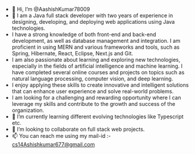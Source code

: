 - 👋 Hi, I’m @AashishKumar78009
- 👀 I am a Java full stack developer with two years of experience in designing, developing, and deploying web applications using Java technologies.
-  I have a strong knowledge of both front-end and back-end development, as well as database management and integration. I am proficient in using MERN and various frameworks and tools, such as Spring, Hibernate, React, Eclipse, Next.js and Git.
-   I am also passionate about learning and exploring new technologies, especially in the fields of artificial intelligence and machine learning. I have completed several online courses and projects on topics such as natural language processing, computer vision, and deep learning.
-   I enjoy applying these skills to create innovative and intelligent solutions that can enhance user experience and solve real-world problems.
-   I am looking for a challenging and rewarding opportunity where I can leverage my skills and contribute to the growth and success of the organization.
- 🌱 I’m currently learning different evolving technologies like Typescript etc.
- 💞️ I’m looking to collaborate on full stack web projects.
- 📫 You can reach me using my mail-id :- cs14Ashishkumar677@gmail.com

<!---
AashishKumar78009/AashishKumar78009 is a ✨ special ✨ repository because its `README.md` (this file) appears on your GitHub profile.
You can click the Preview link to take a look at your changes.
--->
